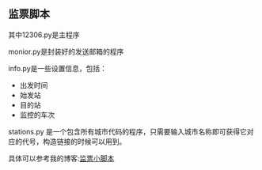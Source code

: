 ## 监票脚本

其中12306.py是主程序

monior.py是封装好的发送邮箱的程序

info.py是一些设置信息，包括：
+ 出发时间
+ 始发站
+ 目的站
+ 监控的车次

stations.py 是一个包含所有城市代码的程序，只需要输入城市名称即可获得它对应的代号，构造链接的时候可以用到。

具体可以参考我的博客:[监票小脚本][1]

[1]: http://bbiao.me/2017/10/30/监票小脚本/